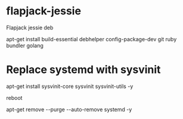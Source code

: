 # flapjack-jessie
Flapjack jessie deb

apt-get install build-essential debhelper config-package-dev git ruby bundler golang

# Replace systemd with sysvinit
apt-get install sysvinit-core sysvinit sysvinit-utils -y

reboot

apt-get remove --purge --auto-remove systemd -y
